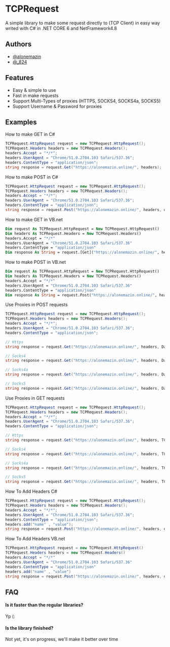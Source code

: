 
# TCPRequest

A simple library to make some request directly to (TCP Client) in easy way
writed with C# in .NET CORE 6 and NetFramework4.8

## Authors

- [@alonemazin](https://www.instagram.com/alonemazin/)
- [@_824](https://www.instagram.com/_824/)

## Features

- Easy & simple to use
- Fast in make requests
- Support Multi-Types of proxies (HTTPS, SOCKS4, SOCKS4a, SOCKS5)
- Support Username & Password for proxies


## Examples

How to make GET in C#
```csharp
TCPRequest.HttpRequest request = new TCPRequest.HttpRequest();
TCPRequest.Headers headers = new TCPRequest.Headers();
headers.Accept = "*/*";
headers.UserAgent = "Chrome/51.0.2704.103 Safari/537.36";
headers.ContentType = "application/json";
string response = request.Get("https://alonemazin.online/", headers);
```

How to make POST in C#
```csharp
TCPRequest.HttpRequest request = new TCPRequest.HttpRequest();
TCPRequest.Headers headers = new TCPRequest.Headers();
headers.Accept = "*/*";
headers.UserAgent = "Chrome/51.0.2704.103 Safari/537.36";
headers.ContentType = "application/json";
string response = request.Post("https://alonemazin.online/", headers, data);
```

How to make GET in VB.net
```vb
Dim request As TCPRequest.HttpRequest = New TCPRequest.HttpRequest()
Dim headers As TCPRequest.Headers = New TCPRequest.Headers()
headers.Accept = "*/*"
headers.UserAgent = "Chrome/51.0.2704.103 Safari/537.36"
headers.ContentType = "application/json"
Dim response As String = request.[Get]("https://alonemazin.online/", headers)
```

How to make POST in VB.net
```vb
Dim request As TCPRequest.HttpRequest = New TCPRequest.HttpRequest()
Dim headers As TCPRequest.Headers = New TCPRequest.Headers()
headers.Accept = "*/*"
headers.UserAgent = "Chrome/51.0.2704.103 Safari/537.36"
headers.ContentType = "application/json"
Dim response As String = request.Post("https://alonemazin.online/", headers, data)
```
Use Proxies in POST requests
```csharp
TCPRequest.HttpRequest request = new TCPRequest.HttpRequest();
TCPRequest.Headers headers = new TCPRequest.Headers();
headers.Accept = "*/*";
headers.UserAgent = "Chrome/51.0.2704.103 Safari/537.36";
headers.ContentType = "application/json";

// Https
string response = request.Get("https://alonemazin.online/", headers, Data, TCPRequest.Proxy.HttpsProxy("ip:port", "Username <!if Exist>", "Password <!if Exist>"));

// Socks4
string response = request.Get("https://alonemazin.online/", headers, Data, TCPRequest.Proxy.Socks4Proxy("ip:port", "Username <!if Exist>", "Password <!if Exist>"));

// Socks4a
string response = request.Get("https://alonemazin.online/", headers, Data, TCPRequest.Proxy.Socks4aProxy("ip:port", "Username <!if Exist>", "Password <!if Exist>"));

// Socks5
string response = request.Get("https://alonemazin.online/", headers, Data, TCPRequest.Proxy.Socks5Proxy("ip:port", "Username <!if Exist>", "Password <!if Exist>"));
```

Use Proxies in GET requests
```csharp
TCPRequest.HttpRequest request = new TCPRequest.HttpRequest();
TCPRequest.Headers headers = new TCPRequest.Headers();
headers.Accept = "*/*";
headers.UserAgent = "Chrome/51.0.2704.103 Safari/537.36";
headers.ContentType = "application/json";

// Https
string response = request.Get("https://alonemazin.online/", headers, TCPRequest.Proxy.HttpsProxy("ip:port"));

// Socks4
string response = request.Get("https://alonemazin.online/", headers, TCPRequest.Proxy.Socks4Proxy("ip:port"));

// Socks4a
string response = request.Get("https://alonemazin.online/", headers, TCPRequest.Proxy.Socks4aProxy("ip:port"));

// Socks5
string response = request.Get("https://alonemazin.online/", headers, TCPRequest.Proxy.Socks5Proxy("ip:port"));
```
How To Add Headers C#
```csharp
TCPRequest.HttpRequest request = new TCPRequest.HttpRequest();
TCPRequest.Headers headers = new TCPRequest.Headers();
headers.Accept = "*/*";
headers.UserAgent = "Chrome/51.0.2704.103 Safari/537.36";
headers.ContentType = "application/json";
headers.add("name" , "value");
string response = request.Post("https://alonemazin.online/", headers, data);
```
How To Add Headers VB.net
```csharp
TCPRequest.HttpRequest request = new TCPRequest.HttpRequest()
TCPRequest.Headers headers = new TCPRequest.Headers()
headers.Accept = "*/*"
headers.UserAgent = "Chrome/51.0.2704.103 Safari/537.36"
headers.ContentType = "application/json"
headers.add("name" , "value")
string response = request.Post("https://alonemazin.online/", headers, data)
```
## FAQ

#### Is it faster than the regular libraries?

Yp (:

#### Is the library finished?

Not yet, it's on progress, we'll make it better over time
